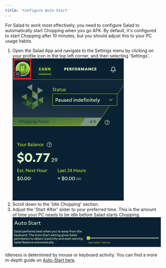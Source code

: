 ```yaml
---
title: 'Configure Auto-Start'
---
```


For Salad to work most effectively, you need to configure Salad to automatically start Chopping when you go AFK. By
default, it's configured to start Chopping after 10 minutes, but you should adjust this to your PC usage habits.

1. Open the Salad App and navigate to the Settings menu by clicking on your profile icon in the top left corner, and
   then selecting 'Settings'.
   ![Opening Settings](../../../../content/images/guides/getting-jobs/configure-auto-start-1.png)
2. Scroll down to the 'Idle Chopping' section.
3. Adjust the 'Start After' slider to your preferred time. This is the amount of time your PC needs to be idle before
   Salad starts Chopping.
   ![Adjusting the 'Start After' slider](../../../../content/images/guides/getting-jobs/configure-auto-start-2.png)

Idleness is determined by mouse or keyboard activity. You can find a more in-depth guide on
[Auto-Start here](/docs/guides/using-salad/how-to-enable-auto-start).
